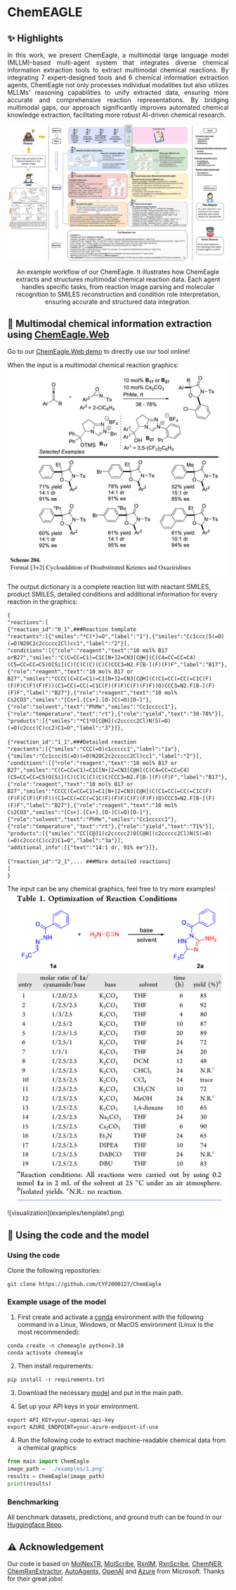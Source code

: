 # ChemEAGLE


## :sparkles: Highlights
<p align="justify">
In this work, we present ChemEagle, a multimodal large language model (MLLM)-based multi-agent system that integrates diverse chemical information extraction tools to extract multimodal chemical reactions. By integrating 7 expert-designed tools and 6 chemical information extraction agents, ChemEagle not only processes individual modalities but also utilizes MLLMs' reasoning capabilities to unify extracted data, ensuring more accurate and comprehensive reaction representations. By bridging multimodal gaps, our approach significantly improves automated chemical knowledge extraction, facilitating more robust AI-driven chemical research.

[comment]: <> ()
![visualization](examples/chemeagle.png)
<div align="center">
An example workflow of our ChemEagle. It illustrates how ChemEagle extracts and structures multimodal chemical reaction data. Each agent handles specific tasks, from reaction image parsing and molecular recognition to SMILES reconstruction and condition role interpretation, ensuring accurate and structured data integration.
</div> 


## 🤗 Multimodal chemical information extraction using [ChemEagle.Web](https://huggingface.co/spaces/CYF200127/ChemEagle) 

Go to our [ChemEagle.Web demo](https://huggingface.co/spaces/CYF200127/ChemEagle) to directly use our tool online!

When the input is a multimodal chemical reaction graphics:
![visualization](examples/1.png)
<div align="center",width="100">
</div> 

The output dictionary is a complete reaction list with reactant SMILES, product SMILES, detailed conditions and additional information for every reaction in the graphics:

``` 
{
"reactions":[
{"reaction_id":"0_1",###Reaction template
"reactants":[{"smiles":"*C(*)=O","label":"1"},{"smiles":"Cc1ccc(S(=O)(=O)N2OC2c2ccccc2Cl)cc1","label":"2"}],
"conditions":[{"role":"reagent","text":"10 mol% B17 orB27","smiles":"C(C=CC=C1)=C1C[N+]2=CN3[C@H](C(C4=CC=CC=C4)(C5=CC=CC=C5)O[Si](C)(C)C(C)(C)C)CCC3=N2.F[B-](F)(F)F","label":"B17"},{"role":"reagent","text":"10 mol% B17 or B27","smiles":"CCCC(C=CC=C1)=C1[N+]2=CN3[C@H](C(C1=CC(=CC(=C1C(F)(F)F)C(F)(F)F))(C1=CC(=CC(=C1C(F)(F)F)C(F)(F)F))O)CCC3=N2.F[B-](F)(F)F","label":"B27"},{"role":"reagent","text":"10 mol% Cs2CO3","smiles":"[Cs+].[Cs+].[O-]C(=O)[O-]"},{"role":"solvent","text":"PhMe","smiles":"Cc1ccccc1"},{"role":"temperature","text":"rt"},{"role":"yield","text":"38-78%"}],
"products":[{"smiles":"*C1*O[C@H](c2ccccc2Cl)N(S(=O)(=O)c2ccc(C)cc2)C1=O","label":"3"}]},

{"reaction_id":"1_1",###Detailed reaction 
"reactants":[{"smiles":"CCC(=O)c1ccccc1","label":"1a"},{"smiles":"Cc1ccc(S(=O)(=O)N2OC2c2ccccc2Cl)cc1","label":"2"}],
"conditions":[{"role":"reagent","text":"10 mol% B17 or B27","smiles":"C(C=CC=C1)=C1C[N+]2=CN3[C@H](C(C4=CC=CC=C4)(C5=CC=CC=C5)O[Si](C)(C)C(C)(C)C)CCC3=N2.F[B-](F)(F)F","label":"B17"},{"role":"reagent","text":"10 mol% B17 or B27","smiles":"CCCC(C=CC=C1)=C1[N+]2=CN3[C@H](C(C1=CC(=CC(=C1C(F)(F)F)C(F)(F)F))(C1=CC(=CC(=C1C(F)(F)F)C(F)(F)F))O)CCC3=N2.F[B-](F)(F)F","label":"B27"},{"role":"reagent","text":"10 mol% Cs2CO3","smiles":"[Cs+].[Cs+].[O-]C(=O)[O-]"},{"role":"solvent","text":"PhMe","smiles":"Cc1ccccc1"},{"role":"temperature","text":"rt"},{"role":"yield","text":"71%"}],
"products":[{"smiles":"CC[C@]1(c2ccccc2)O[C@H](c2ccccc2Cl)N(S(=O)(=O)c2ccc(C)cc2)C1=O","label":"3a"}],
"additional_info":[{"text":"14:1 dr, 91% ee"}]},

{"reaction_id":"2_1",... ###More detailed reactions}
]
}
```
The input can be any chemical graphics, feel free to try more examples!
![visualization](examples/reaction3.png)
<div align="center",width="100">
</div> 
![visualization](examples/template1.png)
<div align="center",width="100">
</div> 

## :rocket: Using the code and the model
### Using the code
Clone the following repositories:
```
git clone https://github.com/CYF2000127/ChemEagle
```
### Example usage of the model
1. First create and activate a [conda](https://numdifftools.readthedocs.io/en/stable/how-to/create_virtual_env_with_conda.html) environment with the following command in a Linux, Windows, or MacOS environment (Linux is the most recommended):
```
conda create -n chemeagle python=3.10
conda activate chemeagle
```

2. Then install requirements:
```
pip install -r requirements.txt
```
3. Download the necessary [model](https://huggingface.co/datasets/CYF200127/ChemEagle/blob/main/pix2seq_reaction_full.ckpt) and put in the main path.

4. Set up your API keys in your environment.
```
export API_KEY=your-openai-api-key
export AZURE_ENDPOINT=your-azure-endpoint-if-use
```

4. Run the following code to extract machine-readable chemical data from a chemical graphics:
```python
from main import ChemEagle
image_path = './examples/1.png'
results = ChemEagle(image_path)
print(results)
```

### Benchmarking
All benchmark datasets, predictions, and ground truth can be found in our [Huggingface Repo](https://huggingface.co/datasets/CYF200127/ChemEagle/blob/main/Dataset.zip).

## :warning: Acknowledgement
Our code is based on [MolNexTR](https://github.com/CYF2000127/MolNexTR), [MolScribe](https://github.com/thomas0809/MolScribe), [RxnIM](https://github.com/CYF2000127/RxnIM), [RxnScribe](https://github.com/thomas0809/RxNScribe), [ChemNER](https://github.com/Ozymandias314/ChemIENER), [ChemRxnExtractor](https://github.com/jiangfeng1124/ChemRxnExtractor), [AutoAgents](https://github.com/Link-AGI/AutoAgents), [OpenAI](https://openai.com/) and [Azure](https://azure.microsoft.com/) from Microsoft. Thanks for their great jobs!


